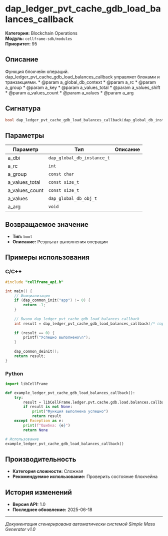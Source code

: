 # dap_ledger_pvt_cache_gdb_load_balances_callback

**Категория:** Blockchain Operations  
**Модуль:** `cellframe-sdk/modules`  
**Приоритет:** 95

## Описание
Функция блокчейн операций. dap_ledger_pvt_cache_gdb_load_balances_callback управляет блоками и транзакциями. * @param a_global_db_context * @param a_rc * @param a_group * @param a_key * @param a_values_total * @param a_values_shift * @param a_values_count * @param a_values * @param a_arg

## Сигнатура
```c
bool dap_ledger_pvt_cache_gdb_load_balances_callback(dap_global_db_instance_t *a_dbi, int a_rc, const char *a_group, const size_t a_values_total, const size_t a_values_count, dap_global_db_obj_t *a_values, void *a_arg) {
```

## Параметры
| Параметр | Тип | Описание |
|----------|-----|----------|
| a_dbi | `dap_global_db_instance_t` |  |
| a_rc | `int` |  |
| a_group | `const char` |  |
| a_values_total | `const size_t` |  |
| a_values_count | `const size_t` |  |
| a_values | `dap_global_db_obj_t` |  |
| a_arg | `void` |  |


## Возвращаемое значение
- **Тип:** `bool`
- **Описание:** Результат выполнения операции

## Примеры использования

### C/C++
```c
#include "cellframe_api.h"

int main() {
    // Инициализация
    if (dap_common_init("app") != 0) {
        return -1;
    }
    
    // Вызов dap_ledger_pvt_cache_gdb_load_balances_callback
    int result = dap_ledger_pvt_cache_gdb_load_balances_callback(/* параметры */);
    
    if (result == 0) {
        printf("Успешно выполнено\n");
    }
    
    dap_common_deinit();
    return result;
}
```

### Python
```python
import libCellFrame

def example_ledger_pvt_cache_gdb_load_balances_callback():
    try:
        result = libCellFrame.ledger.pvt.cache.gdb.load.balances.callback()
        if result is not None:
            print("Функция выполнена успешно")
            return result
    except Exception as e:
        print(f"Ошибка: {e}")
        return None

# Использование
example_ledger_pvt_cache_gdb_load_balances_callback()
```

## Производительность
- **Категория сложности:** Сложная
- **Рекомендуемое использование:** Проверить состояние блокчейна

## История изменений
- **Версия API:** 1.0
- **Последнее обновление:** 2025-06-18

---
*Документация сгенерирована автоматически системой Simple Mass Generator v1.0*
